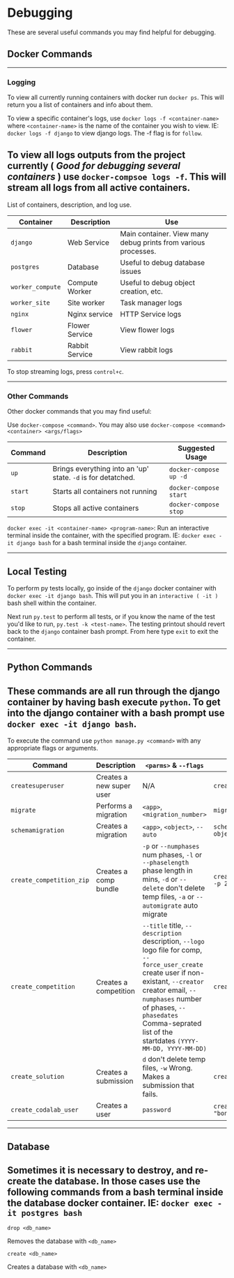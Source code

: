 # Debugging

These are several useful commands you may find helpful for debugging.
## Docker Commands
---
### Logging
To view all currently running containers with docker run ```docker ps```.
This will return you a list of containers and info about them.

To view a specific container's logs, use ```docker logs -f <container-name>``` where `<container-name>` is the name of
the container you wish to view. IE: ```docker logs -f django``` to view django logs. The -f flag is for `follow`.

To view all logs outputs from the project currently ( *Good for debugging several containers* ) use
```docker-compsoe logs -f```. This will stream all logs from all active containers.
---

List of containers, description, and log use.

| Container        | Description    | Use                                                                         |
|------------------|----------------|-----------------------------------------------------------------------------|
| `django`         | Web Service    | Main container. View many debug prints from various processes.              |
| `postgres`       | Database       | Useful to debug database issues                                             |
| `worker_compute` | Compute Worker | Useful to debug object creation, etc.                                       |
| `worker_site`    | Site worker    | Task manager logs                                                           |
| `nginx`          | Nginx service  | HTTP Service logs                                                           |
| `flower`         | Flower Service | View flower logs                                                            |
| `rabbit`         | Rabbit Service | View rabbit logs                                                            |

To stop streaming logs, press `control+c`.

---
### Other Commands

Other docker commands that you may find useful:

Use ```docker-compose <command>```. You may also use ```docker-compose <command> <container> <args/flags>```

| Command | Description                                                  | Suggested Usage            |
|---------|--------------------------------------------------------------|----------------------------|
| `up`    | Brings everything into an 'up' state. `-d` is for detatched. | ```docker-compose up -d``` |
| `start` | Starts all containers not running                            | ```docker-compose start``` |
| `stop`  | Stops all active containers                                  | ```docker-compose stop```  |

``docker exec -it <container-name> <program-name>``: Run an interactive terminal inside the container,
with the specified program. IE: ```docker exec -it django bash``` for a bash terminal inside the `django` container.

---
## Local Testing

To perform py tests locally, go inside of the `django` docker container with ``docker exec -it django bash``.
This will put you in an ```interactive ( -it )``` bash shell within the container.

Next run `py.test` to perform all tests, or if you know the name of the test you'd like to run,
```py.test -k <test-name>```.
The testing printout should revert back to the `django` container bash prompt. From here type `exit` to exit the container.

---
## Python Commands

These commands are all run through the django container by having bash execute `python`. To get into the django container
with a bash prompt use ```docker exec -it django bash```.
---

To execute the command use ```python manage.py <command>``` with any appropriate flags or arguments.

|    Command               | Description             | `<parms>` & `--flags`              | Usage                             |
| ------------------------ | ----------------------- | ---------------------------------- | --------------------------------- |
| `createsuperuser`        | Creates a new super user| N/A                                | `createsuperuser`                 |
| `migrate`                | Performs a migration    | `<app>`, `<migration_number>`      | ```migrate web 0059```            |
| `schemamigration`        | Creates a migration     | `<app>`, `<object>`, `--auto`      | ```schemamigration web object```  |
| `create_competition_zip` | Creates a comp bundle   | `-p` or `--numphases` num phases, `-l` or `--phaselength` phase length in mins, `-d` or `--delete` don't delete temp files, `-a` or `--automigrate` auto migrate       | ```create_competition_zip -p 2 -l 5 -d -a``` |
| `create_competition`     | Creates a competition   | `--title` title, `--description` description, `--logo` logo file for comp, `--force_user_create` create user if non-existant, `--creator` creator email, `--numphases` number of phases, `--phasedates` Comma-seprated list of the startdates ```(YYYY-MM-DD, YYYY-MM-DD)``` | ```create_competition ..``` |
| `create_solution`        | Creates a submission    | `d` don't delete temp files, `-w` Wrong. Makes a submission that fails.| `create_solution -d -w`|
| `create_codalab_user`    | Creates a user          | `password`                         | `create_codalab_user "bongo"`     |

---
## Database

Sometimes it is necessary to destroy, and re-create the database. In those cases use the following commands from
a bash terminal inside the database docker container. IE: ```docker exec -it postgres bash```
---

```drop <db_name>```

Removes the database with `<db_name>`

```create <db_name>```

Creates a database with `<db_name>`
